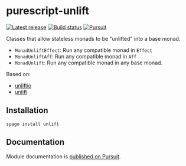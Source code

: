 # purescript-unlift

[![Latest release](http://img.shields.io/github/release/tweag/purescript-unlift.svg)](https://github.com/tweag/purescript-unlift/releases)
[![Build status](https://github.com/tweag/purescript-unlift/workflows/CI/badge.svg?branch=main)](https://github.com/tweag/purescript-unlift/actions?query=workflow%3ACI+branch%3Amain)
[![Pursuit](https://pursuit.purescript.org/packages/purescript-unlift/badge)](https://pursuit.purescript.org/packages/purescript-unlift)

Classes that allow stateless monads to be "unlifted" into a base monad.

- `MonadUnliftEffect`: Run any compatible monad in `Effect`
- `MonadUnliftAff`: Run any compatible monad in `Aff`
- `MonadUnlift`: Run any compatible monad in any base monad.

Based on:

- [unliftio](http://hackage.haskell.org/package/unliftio)
- [unlift](http://hackage.haskell.org/package/unlift)

## Installation

```
spago install unlift
```

## Documentation

Module documentation is [published on Pursuit](http://pursuit.purescript.org/packages/purescript-unlift).
